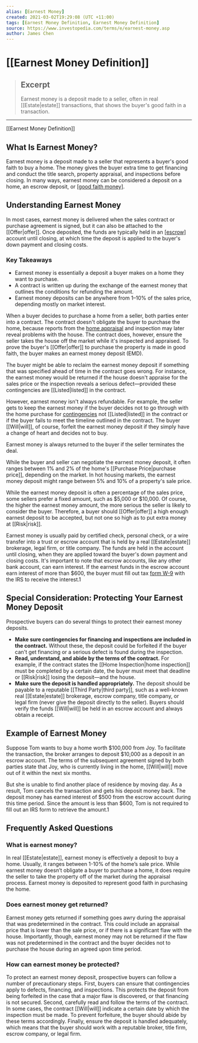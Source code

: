 ```yaml
---
alias: [Earnest Money]
created: 2021-03-02T19:29:08 (UTC +11:00)
tags: [Earnest Money Definition, Earnest Money Definition]
source: https://www.investopedia.com/terms/e/earnest-money.asp
author: James Chen
---
```


# [[Earnest Money Definition]]

> ## Excerpt
> Earnest money is a deposit made to a seller, often in real [[Estate|estate]] transactions, that shows the buyer's good faith in a transaction.

---

[[Earnest Money Definition]]
## What Is Earnest Money?

Earnest money is a deposit made to a seller that represents a buyer's good faith to buy a home. The money gives the buyer extra time to get financing and conduct the title search, property appraisal, and inspections before closing. In many ways, earnest money can be considered a deposit on a home, an escrow deposit, or [[good faith money]](https://www.investopedia.com/terms/g/goodfaithmoney.asp).

## Understanding Earnest Money

In most cases, earnest money is delivered when the sales contract or purchase agreement is signed, but it can also be attached to the [[Offer|offer]]. Once deposited, the funds are typically held in an [[escrow]](https://www.investopedia.com/terms/e/escrow.asp) account until closing, at which time the deposit is applied to the buyer's down payment and closing costs.

### Key Takeaways

-   Earnest money is essentially a deposit a buyer makes on a home they want to purchase.
-   A contract is written up during the exchange of the earnest money that outlines the conditions for refunding the amount.
-   Earnest money deposits can be anywhere from 1–10% of the sales price, depending mostly on market interest.

When a buyer decides to purchase a home from a seller, both parties enter into a contract. The contract doesn't obligate the buyer to purchase the home, because reports from the [home appraisal](https://www.investopedia.com/terms/a/appraisal.asp) and inspection may later reveal problems with the house. The contract does, however, ensure the seller takes the house off the market while it's inspected and appraised. To prove the buyer's [[Offer|offer]] to purchase the property is made in good faith, the buyer makes an earnest money deposit (EMD).

The buyer might be able to reclaim the earnest money deposit if something that was specified ahead of time in the contract goes wrong. For instance, the earnest money would be returned if the house doesn't appraise for the sales price or the inspection reveals a serious defect—provided these contingencies are [[Listed|listed]] in the contract.

However, earnest money isn't always refundable. For example, the seller gets to keep the earnest money if the buyer decides not to go through with the home purchase for [contingencies](https://www.investopedia.com/terms/c/[[Contingency|contingency]].asp) not [[Listed|listed]] in the contract or if the buyer fails to meet the timeline outlined in the contract. The buyer [[Will|will]], of course, forfeit the earnest money deposit if they simply have a change of heart and decides not to buy. 

Earnest money is always returned to the buyer if the seller terminates the deal.

While the buyer and seller can negotiate the earnest money deposit, it often ranges between 1% and 2% of the home's [[Purchase Price|purchase price]], depending on the market. In hot housing markets, the earnest money deposit might range between 5% and 10% of a property's sale price.

While the earnest money deposit is often a percentage of the sales price, some sellers prefer a fixed amount, such as $5,000 or $10,000. Of course, the higher the earnest money amount, the more serious the seller is likely to consider the buyer. Therefore, a buyer should [[Offer|offer]] a high enough earnest deposit to be accepted, but not one so high as to put extra money at [[Risk|risk]].

Earnest money is usually paid by certified check, personal check, or a wire transfer into a trust or escrow account that is held by a real [[Estate|estate]] brokerage, legal firm, or title company. The funds are held in the account until closing, when they are applied toward the buyer's down payment and closing costs. It's important to note that escrow accounts, like any other bank account, can earn interest. If the earnest funds in the escrow account earn interest of more than $600, the buyer must fill out tax [form W-9](https://www.investopedia.com/terms/w/w9form.asp) with the IRS to receive the interest.1

## Special Consideration: Protecting Your Earnest Money Deposit

Prospective buyers can do several things to protect their earnest money deposits.

-   **Make sure contingencies for financing and inspections are included in the contract.** Without these, the deposit could be forfeited if the buyer can't get financing or a serious defect is found during the inspection.
-   **Read, understand, and abide by the terms of the contract.** For example, if the contract states the [[Home Inspection|home inspection]] must be completed by a certain date, the buyer must meet that deadline or [[Risk|risk]] losing the deposit—and the house.
-   **Make sure the deposit is handled appropriately.** The deposit should be payable to a reputable [[Third Party|third party]], such as a well-known real [[Estate|estate]] brokerage, escrow company, title company, or legal firm (never give the deposit directly to the seller). Buyers should verify the funds [[Will|will]] be held in an escrow account and always obtain a receipt. 

## Example of Earnest Money

Suppose Tom wants to buy a home worth $100,000 from Joy. To facilitate the transaction, the broker arranges to deposit $10,000 as a deposit in an escrow account. The terms of the subsequent agreement signed by both parties state that Joy, who is currently living in the home, [[Will|will]] move out of it within the next six months.

But she is unable to find another place of residence by moving day. As a result, Tom cancels the transaction and gets his deposit money back. The deposit money has earned interest of $500 from the escrow account during this time period. Since the amount is less than $600, Tom is not required to fill out an IRS form to retrieve the amount.1

## Frequently Asked Questions

### What is earnest money?

In real [[Estate|estate]], earnest money is effectively a deposit to buy a home. Usually, it ranges between 1-10% of the home’s sale price. While earnest money doesn’t obligate a buyer to purchase a home, it does require the seller to take the property off of the market during the appraisal process. Earnest money is deposited to represent good faith in purchasing the home.

### Does earnest money get returned?

Earnest money gets returned if something goes awry during the appraisal that was predetermined in the contract. This could include an appraisal price that is lower than the sale price, or if there is a significant flaw with the house. Importantly, though, earnest money may not be returned if the flaw was not predetermined in the contract and the buyer decides not to purchase the house during an agreed upon time period. 

### How can earnest money be protected?

To protect an earnest money deposit, prospective buyers can follow a number of precautionary steps. First, buyers can ensure that contingencies apply to defects, financing, and inspections. This protects the deposit from being forfeited in the case that a major flaw is discovered, or that financing is not secured. Second, carefully read and follow the terms of the contract. In some cases, the contract [[Will|will]] indicate a certain date by which the inspection must be made. To prevent forfeiture, the buyer should abide by these terms accordingly. Finally, ensure the deposit is handled adequately, which means that the buyer should work with a reputable broker, title firm, escrow company, or legal firm.

